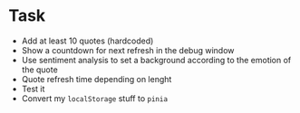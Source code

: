 # Task
* Add at least 10 quotes (hardcoded)
* Show a countdown for next refresh in the debug window
* Use sentiment analysis to set a background according to the emotion of the quote
* Quote refresh time depending on lenght
* Test it
* Convert my `localStorage` stuff to `pinia`

